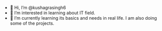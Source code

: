 - 👋 Hi, I’m @kushagrasingh6
- 👀 I’m interested in learning about IT field.
- 🌱 I’m currently learning its basics and needs in real life. I am also doing some of the projects.

<!---
kushagrasingh6/kushagrasingh6 is a ✨ special ✨ repository because its `README.md` (this file) appears on your GitHub profile.
You can click the Preview link to take a look at your changes.
--->
